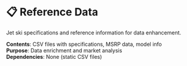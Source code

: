 # 📋 Reference Data

Jet ski specifications and reference information for data enhancement.

**Contents**: CSV files with specifications, MSRP data, model info  
**Purpose**: Data enrichment and market analysis  
**Dependencies**: None (static CSV files)
